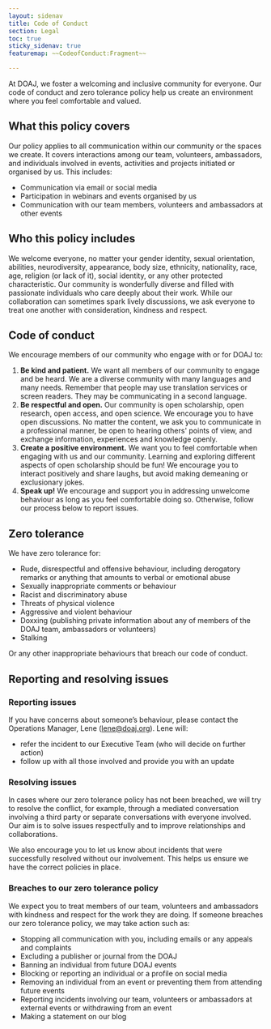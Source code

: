 ```yaml
---
layout: sidenav
title: Code of Conduct
section: Legal
toc: true
sticky_sidenav: true
featuremap: ~~CodeofConduct:Fragment~~

---
```


At DOAJ, we foster a welcoming and inclusive community for everyone. Our code of conduct and zero tolerance policy help us create an environment where you feel comfortable and valued. 

## What this policy covers

Our policy applies to all communication within our community or the spaces we create. It covers interactions among our team, volunteers, ambassadors, and individuals involved in events, activities and projects initiated or organised by us. This includes:

- Communication via email or social media
- Participation in webinars and events organised by us
- Communication with our team members, volunteers and ambassadors at other events

## Who this policy includes

We welcome everyone, no matter your gender identity, sexual orientation, abilities, neurodiversity, appearance, body size, ethnicity, nationality, race, age, religion (or lack of it), social identity, or any other protected characteristic. Our community is wonderfully diverse and filled with passionate individuals who care deeply about their work. While our collaboration can sometimes spark lively discussions, we ask everyone to treat one another with consideration, kindness and respect.

## Code of conduct

We encourage members of our community who engage with or for DOAJ to:

1. **Be kind and patient.** We want all members of our community to engage and be heard. We are a diverse community with many languages and many needs. Remember that people may use translation services or screen readers. They may be communicating in a second language.
2. **Be respectful and open.** Our community is open scholarship, open research, open access, and open science. We encourage you to have open discussions. No matter the content, we ask you to communicate in a professional manner, be open to hearing others' points of view, and exchange information, experiences and knowledge openly.
3. **Create a positive environment.** We want you to feel comfortable when engaging with us and our community. Learning and exploring different aspects of open scholarship should be fun! We encourage you to interact positively and share laughs, but avoid making demeaning or exclusionary jokes.
4. **Speak up!** We encourage and support you in addressing unwelcome behaviour as long as you feel comfortable doing so. Otherwise, follow our process below to report issues.

## Zero tolerance

We have zero tolerance for:

- Rude, disrespectful and offensive behaviour, including derogatory remarks or anything that amounts to verbal or emotional abuse
- Sexually inappropriate comments or behaviour
- Racist and discriminatory abuse
- Threats of physical violence
- Aggressive and violent behaviour
- Doxxing (publishing private information about any of members of the DOAJ team, ambassadors or volunteers)
- Stalking

Or any other inappropriate behaviours that breach our code of conduct.

## Reporting and resolving issues

### Reporting issues

If you have concerns about someone’s behaviour, please contact the Operations Manager, Lene (lene@doaj.org). Lene will:

- refer the incident to our Executive Team (who will decide on further action)
- follow up with all those involved and provide you with an update

### Resolving issues

In cases where our zero tolerance policy has not been breached, we will try to resolve the conflict, for example, through a mediated conversation involving a third party or separate conversations with everyone involved. Our aim is to solve issues respectfully and to improve relationships and collaborations. 

We also encourage you to let us know about incidents that were successfully resolved without our involvement. This helps us ensure we have the correct policies in place.

### Breaches to our zero tolerance policy

We expect you to treat members of our team, volunteers and ambassadors with kindness and respect for the work they are doing. If someone breaches our zero tolerance policy, we may take action such as:

- Stopping all communication with you, including emails or any appeals and complaints
- Excluding a publisher or journal from the DOAJ
- Banning an individual from future DOAJ events
- Blocking or reporting an individual or a profile on social media
- Removing an individual from an event or preventing them from attending future events
- Reporting incidents involving our team, volunteers or ambassadors at external events or withdrawing from an event
- Making a statement on our blog
